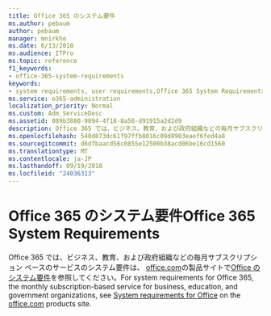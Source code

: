 ```yaml
---
title: Office 365 のシステム要件
ms.author: pebaum
author: pebaum
manager: mnirkhe
ms.date: 6/13/2018
ms.audience: ITPro
ms.topic: reference
f1_keywords:
- office-365-system-requirements
keywords:
- system requirements, user requirements,Office 365 System Requirements
ms.service: o365-administration
localization_priority: Normal
ms.custom: Adm_ServiceDesc
ms.assetid: 089b3880-9094-4f18-8a56-d91915a2d2d9
description: Office 365 では、ビジネス、教育、および政府組織などの毎月サブスクリプション ベースのサービスのシステム要件は、office.com の製品サイトで Office のシステム要件を参照してください。
ms.openlocfilehash: 540d873dc61f97ffb8016c09d8903eaef6fed4a8
ms.sourcegitcommit: d6dfbaacd56c0855e12500b38acd06be16cd1560
ms.translationtype: MT
ms.contentlocale: ja-JP
ms.lasthandoff: 09/19/2018
ms.locfileid: "24036313"
---
```

# <a name="office-365-system-requirements"></a><span data-ttu-id="b7e8e-104">Office 365 のシステム要件</span><span class="sxs-lookup"><span data-stu-id="b7e8e-104">Office 365 System Requirements</span></span>

<span data-ttu-id="b7e8e-105">Office 365 では、ビジネス、教育、および政府組織などの毎月サブスクリプション ベースのサービスのシステム要件は、 [office.com](http://go.microsoft.com/fwlink/?LinkID=509817&amp;clcid=0x409)の製品サイトで[Office のシステム要件](http://go.microsoft.com/fwlink/?LinkID=626095&amp;clcid=0x409)を参照してください。</span><span class="sxs-lookup"><span data-stu-id="b7e8e-105">For system requirements for Office 365, the monthly subscription-based service for business, education, and government organizations, see [System requirements for Office](http://go.microsoft.com/fwlink/?LinkID=626095&amp;clcid=0x409) on the [office.com](http://go.microsoft.com/fwlink/?LinkID=509817&amp;clcid=0x409) products site.</span></span> 
  

